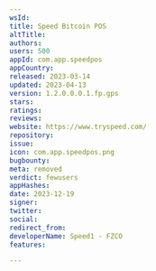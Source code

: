 ```yaml
---
wsId: 
title: Speed Bitcoin POS
altTitle: 
authors: 
users: 500
appId: com.app.speedpos
appCountry: 
released: 2023-03-14
updated: 2023-04-13
version: 1.2.0.0.0.1.fp.gps
stars: 
ratings: 
reviews: 
website: https://www.tryspeed.com/
repository: 
issue: 
icon: com.app.speedpos.png
bugbounty: 
meta: removed
verdict: fewusers
appHashes: 
date: 2023-12-19
signer: 
twitter: 
social: 
redirect_from: 
developerName: Speed1 - FZCO
features: 

---
```


